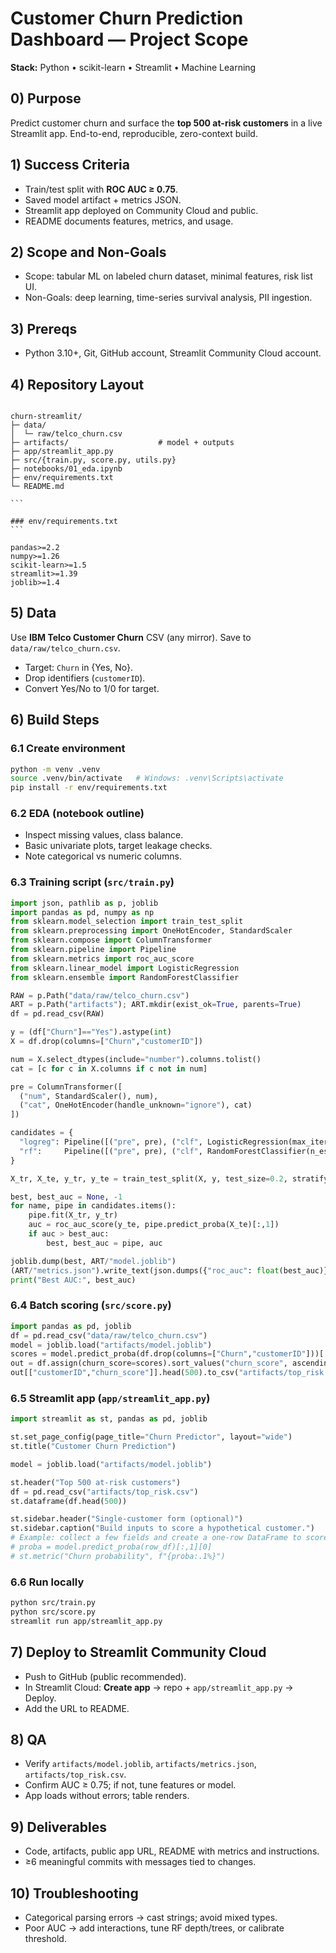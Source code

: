 # Customer Churn Prediction Dashboard — Project Scope  
**Stack:** Python • scikit-learn • Streamlit • Machine Learning

## 0) Purpose
Predict customer churn and surface the **top 500 at-risk customers** in a live Streamlit app. End-to-end, reproducible, zero-context build.

## 1) Success Criteria
- Train/test split with **ROC AUC ≥ 0.75**.
- Saved model artifact + metrics JSON.
- Streamlit app deployed on Community Cloud and public.
- README documents features, metrics, and usage.

## 2) Scope and Non-Goals
- Scope: tabular ML on labeled churn dataset, minimal features, risk list UI.
- Non-Goals: deep learning, time-series survival analysis, PII ingestion.

## 3) Prereqs
- Python 3.10+, Git, GitHub account, Streamlit Community Cloud account.

## 4) Repository Layout
````

churn-streamlit/
├─ data/
│  └─ raw/telco_churn.csv
├─ artifacts/                    # model + outputs
├─ app/streamlit_app.py
├─ src/{train.py, score.py, utils.py}
├─ notebooks/01_eda.ipynb
├─ env/requirements.txt
└─ README.md

```

### env/requirements.txt
```

pandas>=2.2
numpy>=1.26
scikit-learn>=1.5
streamlit>=1.39
joblib>=1.4

````

## 5) Data
Use **IBM Telco Customer Churn** CSV (any mirror). Save to `data/raw/telco_churn.csv`.  
- Target: `Churn` in {Yes, No}.  
- Drop identifiers (`customerID`).  
- Convert Yes/No to 1/0 for target.

## 6) Build Steps

### 6.1 Create environment
```bash
python -m venv .venv
source .venv/bin/activate   # Windows: .venv\Scripts\activate
pip install -r env/requirements.txt
````

### 6.2 EDA (notebook outline)

* Inspect missing values, class balance.
* Basic univariate plots, target leakage checks.
* Note categorical vs numeric columns.

### 6.3 Training script (`src/train.py`)

```python
import json, pathlib as p, joblib
import pandas as pd, numpy as np
from sklearn.model_selection import train_test_split
from sklearn.preprocessing import OneHotEncoder, StandardScaler
from sklearn.compose import ColumnTransformer
from sklearn.pipeline import Pipeline
from sklearn.metrics import roc_auc_score
from sklearn.linear_model import LogisticRegression
from sklearn.ensemble import RandomForestClassifier

RAW = p.Path("data/raw/telco_churn.csv")
ART = p.Path("artifacts"); ART.mkdir(exist_ok=True, parents=True)
df = pd.read_csv(RAW)

y = (df["Churn"]=="Yes").astype(int)
X = df.drop(columns=["Churn","customerID"])

num = X.select_dtypes(include="number").columns.tolist()
cat = [c for c in X.columns if c not in num]

pre = ColumnTransformer([
  ("num", StandardScaler(), num),
  ("cat", OneHotEncoder(handle_unknown="ignore"), cat)
])

candidates = {
  "logreg": Pipeline([("pre", pre), ("clf", LogisticRegression(max_iter=500, class_weight="balanced"))]),
  "rf":     Pipeline([("pre", pre), ("clf", RandomForestClassifier(n_estimators=400, random_state=13))])
}

X_tr, X_te, y_tr, y_te = train_test_split(X, y, test_size=0.2, stratify=y, random_state=42)

best, best_auc = None, -1
for name, pipe in candidates.items():
    pipe.fit(X_tr, y_tr)
    auc = roc_auc_score(y_te, pipe.predict_proba(X_te)[:,1])
    if auc > best_auc:
        best, best_auc = pipe, auc

joblib.dump(best, ART/"model.joblib")
(ART/"metrics.json").write_text(json.dumps({"roc_auc": float(best_auc)}, indent=2))
print("Best AUC:", best_auc)
```

### 6.4 Batch scoring (`src/score.py`)

```python
import pandas as pd, joblib
df = pd.read_csv("data/raw/telco_churn.csv")
model = joblib.load("artifacts/model.joblib")
scores = model.predict_proba(df.drop(columns=["Churn","customerID"]))[:,1]
out = df.assign(churn_score=scores).sort_values("churn_score", ascending=False)
out[["customerID","churn_score"]].head(500).to_csv("artifacts/top_risk.csv", index=False)
```

### 6.5 Streamlit app (`app/streamlit_app.py`)

```python
import streamlit as st, pandas as pd, joblib

st.set_page_config(page_title="Churn Predictor", layout="wide")
st.title("Customer Churn Prediction")

model = joblib.load("artifacts/model.joblib")

st.header("Top 500 at-risk customers")
df = pd.read_csv("artifacts/top_risk.csv")
st.dataframe(df.head(500))

st.sidebar.header("Single-customer form (optional)")
st.sidebar.caption("Build inputs to score a hypothetical customer.")
# Example: collect a few fields and create a one-row DataFrame to score
# proba = model.predict_proba(row_df)[:,1][0]
# st.metric("Churn probability", f"{proba:.1%}")
```

### 6.6 Run locally

```bash
python src/train.py
python src/score.py
streamlit run app/streamlit_app.py
```

## 7) Deploy to Streamlit Community Cloud

* Push to GitHub (public recommended).
* In Streamlit Cloud: **Create app** → repo + `app/streamlit_app.py` → Deploy.
* Add the URL to README.

## 8) QA

* Verify `artifacts/model.joblib`, `artifacts/metrics.json`, `artifacts/top_risk.csv`.
* Confirm AUC ≥ 0.75; if not, tune features or model.
* App loads without errors; table renders.

## 9) Deliverables

* Code, artifacts, public app URL, README with metrics and instructions.
* ≥6 meaningful commits with messages tied to changes.

## 10) Troubleshooting

* Categorical parsing errors → cast strings; avoid mixed types.
* Poor AUC → add interactions, tune RF depth/trees, or calibrate threshold.

````
